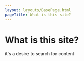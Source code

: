 ```yaml
---
layout: layouts/BasePage.html
pageTitle: What is this site?
---
```


# What is this site?

it's a desire to search for content